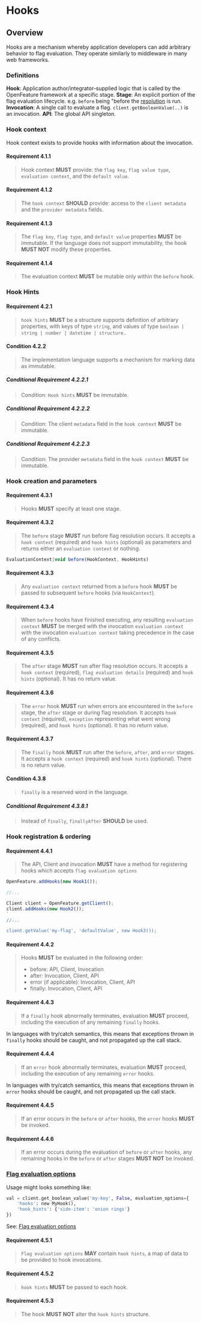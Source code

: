 # Hooks

## Overview

Hooks are a mechanism whereby application developers can add arbitrary behavior to flag evaluation. They operate similarly to middleware in many web frameworks.

### Definitions

**Hook**: Application author/integrator-supplied logic that is called by the OpenFeature framework at a specific stage. **Stage**: An explicit portion of the flag evaluation lifecycle. e.g. `before` being "before the [resolution](./glossary.md#resolving-flag-values) is run. **Invocation**: A single call to evaluate a flag. `client.getBooleanValue(..)` is an invocation. **API**: The global API singleton.

### Hook context

Hook context exists to provide hooks with information about the invocation.

#### Requirement 4.1.1

> Hook context **MUST** provide: the `flag key`, `flag value type`, `evaluation context`, and the `default value`.

#### Requirement 4.1.2

> The `hook context` **SHOULD** provide: access to the `client metadata` and the `provider metadata` fields.

#### Requirement 4.1.3

> The `flag key`, `flag type`, and `default value` properties **MUST** be immutable. If the language does not support immutability, the hook **MUST NOT** modify these properties.

#### Requirement 4.1.4

> The evaluation context **MUST** be mutable only within the `before` hook.

### Hook Hints

#### Requirement 4.2.1

> `hook hints` **MUST** be a structure supports definition of arbitrary properties, with keys of type `string`, and values of type `boolean | string | number | datetime | structure`..

#### Condition 4.2.2

> The implementation language supports a mechanism for marking data as immutable.

##### Conditional Requirement 4.2.2.1

> Condition: `Hook hints` **MUST** be immutable.

##### Conditional Requirement 4.2.2.2

> Condition: The client `metadata` field in the `hook context` **MUST** be immutable.

##### Conditional Requirement 4.2.2.3

> Condition: The provider `metadata` field in the `hook context` **MUST** be immutable.

### Hook creation and parameters

#### Requirement 4.3.1

> Hooks **MUST** specify at least one stage.

#### Requirement 4.3.2

> The `before` stage **MUST** run before flag resolution occurs. It accepts a `hook context` (required) and `hook hints` (optional) as parameters and returns either an `evaluation context` or nothing.

```typescript
EvaluationContext|void before(HookContext, HookHints)
```

#### Requirement 4.3.3

> Any `evaluation context` returned from a `before` hook **MUST** be passed to subsequent `before` hooks (via `HookContext`).

#### Requirement 4.3.4

> When `before` hooks have finished executing, any resulting `evaluation context` **MUST** be merged with the invocation `evaluation context` with the invocation `evaluation context` taking precedence in the case of any conflicts.

#### Requirement 4.3.5

> The `after` stage **MUST** run after flag resolution occurs. It accepts a `hook context` (required), `flag evaluation details` (required) and `hook hints` (optional). It has no return value.

#### Requirement 4.3.6

> The `error` hook **MUST** run when errors are encountered in the `before` stage, the `after` stage or during flag resolution. It accepts `hook context` (required), `exception` representing what went wrong (required), and `hook hints` (optional). It has no return value.

#### Requirement 4.3.7

> The `finally` hook **MUST** run after the `before`, `after`, and `error` stages. It accepts a `hook context` (required) and `hook hints` (optional). There is no return value.

#### Condition 4.3.8

> `finally` is a reserved word in the language.

##### Conditional Requirement 4.3.8.1

> Instead of `finally`, `finallyAfter` **SHOULD** be used.

### Hook registration & ordering

#### Requirement 4.4.1

> The API, Client and invocation **MUST** have a method for registering hooks which accepts `flag evaluation options`

```js
OpenFeature.addHooks(new Hook1());

//...

Client client = OpenFeature.getClient();
client.addHooks(new Hook2());
`
//...

client.getValue('my-flag', 'defaultValue', new Hook3());
```

#### Requirement 4.4.2

> Hooks **MUST** be evaluated in the following order:
>
> - before: API, Client, Invocation
> - after: Invocation, Client, API
> - error (if applicable): Invocation, Client, API
> - finally: Invocation, Client, API

#### Requirement 4.4.3

> If a `finally` hook abnormally terminates, evaluation **MUST** proceed, including the execution of any remaining `finally` hooks.

In languages with try/catch semantics, this means that exceptions thrown in `finally` hooks should be caught, and not propagated up the call stack.

#### Requirement 4.4.4

> If an `error` hook abnormally terminates, evaluation **MUST** proceed, including the execution of any remaining `error` hooks.

In languages with try/catch semantics, this means that exceptions thrown in `error` hooks should be caught, and not propagated up the call stack.

#### Requirement 4.4.5

> If an error occurs in the `before` or `after` hooks, the `error` hooks **MUST** be invoked.

#### Requirement 4.4.6

> If an error occurs during the evaluation of `before` or `after` hooks, any remaining hooks in the `before` or `after` stages **MUST NOT** be invoked.

### [Flag evaluation options](./types.md#evaluation-options)

Usage might looks something like:

```python
val = client.get_boolean_value('my-key', False, evaluation_options={
    'hooks': new MyHook(),
    'hook_hints': {'side-item': 'onion rings'}
})
```

See: [Flag evaluation options](./flag-evaluation.md#)

#### Requirement 4.5.1

> `Flag evaluation options` **MAY** contain `hook hints`, a map of data to be provided to hook invocations.

#### Requirement 4.5.2

> `hook hints` **MUST** be passed to each hook.

#### Requirement 4.5.3

> The hook **MUST NOT** alter the `hook hints` structure.
